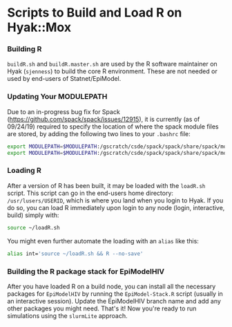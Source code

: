 Scripts to Build and Load R on Hyak::Mox
===========================

### Building R

`buildR.sh` and `buildR.master.sh` are used by the R software maintainer on Hyak (`sjenness`) to build the core R environment. These are not needed or used by end-users of Statnet/EpiModel. 


### Updating Your MODULEPATH

Due to an in-progress bug fix for Spack (https://github.com/spack/spack/issues/12915), it is currently (as of 09/24/19) required to specify the location of where the spack module files are stored, by adding the following two lines to your `.bashrc` file: 

```bash
export MODULEPATH=$MODULEPATH:/gscratch/csde/spack/spack/share/spack/modules/linux-centos7-haswell/
export MODULEPATH=$MODULEPATH:/gscratch/csde/spack/spack/share/spack/modules/linux-centos7-broadwell/
```

### Loading R

After a version of R has been built, it may be loaded with the `loadR.sh` script. This script can go in the end-users home directory: `/usr/lusers/USERID`, which is where you land when you login to Hyak. If you do so, you can load R immediately upon login to any node (login, interactive, build) simply with:

```bash
source ~/loadR.sh
```

You might even further automate the loading with an `alias` like this:

```bash
alias int='source ~/loadR.sh && R --no-save'
```

### Building the R package stack for EpiModelHIV

After you have loaded R on a build node, you can install all the necessary packages for `EpiModelHIV` by running the `EpiModel-Stack.R` script (usually in an interactive session). Update the EpiModelHIV branch name and add any other packages you might need. That's it! Now you're ready to run simulations using the `slurmLite` approach.
